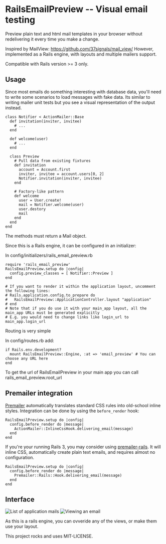 RailsEmailPreview -- Visual email testing
================================

Preview plain text and html mail templates in your browser without redelivering it every time you make a change.

Inspired by MailView: https://github.com/37signals/mail_view/
However, implemented as a Rails engine, with layouts and multiple mailers support.

Compatible with Rails version >= 3 only.

Usage
-----

Since most emails do something interesting with database data, you'll need to write some scenarios to load messages with fake data. Its similar to writing mailer unit tests but you see a visual representation of the output instead.

    class Notifier < ActionMailer::Base
      def invitation(inviter, invitee)
        # ...
      end

      def welcome(user)
        # ...
      end

      class Preview
        # Pull data from existing fixtures
        def invitation
          account = Account.first
          inviter, invitee = account.users[0, 2]
          Notifier.invitation(inviter, invitee)
        end

        # Factory-like pattern
        def welcome
          user = User.create!
          mail = Notifier.welcome(user)
          user.destory
          mail
        end
      end
    end

The methods must return a Mail object.

Since this is a Rails engine, it can be configured in an initializer:

In config/initializers/rails_email_preview.rb

    require 'rails_email_preview'
    RailsEmailPreview.setup do |config|
      config.preview_classes = [ Notifier::Preview ]
    end

    # If you want to render it within the application layout, uncomment the following lines:
    # Rails.application.config.to_prepare do
    #   RailsEmailPreview::ApplicationController.layout "application"
    # end
    # Note that if you do use it with your main_app layout, all the main_app URLs must be generated explicitly
    # E.g. you would need to change links like login_url to main_app.login_url


Routing is very simple

In config/routes.rb add:

    if Rails.env.development?
      mount RailsEmailPreview::Engine, :at => 'email_preview' # You can choose any URL here
    end

To get the url of RailsEmailPreview in your main app you can call rails_email_preview.root_url


Premailer integration
---------------------

[Premailer](https://github.com/alexdunae/premailer) automatically translates standard CSS rules into old-school inline styles. Integration can be done by using the <code>before_render</code> hook:

    RailsEmailPreview.setup do |config|
      config.before_render do |message|
        ActionMailer::InlineCssHook.delivering_email(message)
      end
    end

If you're your running Rails 3, you may consider using [premailer-rails](https://github.com/fphilipe/premailer-rails). It will inline CSS, automatically create plain text emails, and requires almost no configuration.


    RailsEmailPreview.setup do |config|
      config.before_render do |message|
        Premailer::Rails::Hook.delivering_email(message)
      end
    end


Interface
---------

![List of application mails](http://4.bp.blogspot.com/-hkZlhO7ze8I/Tylinqxas2I/AAAAAAAABQo/17eEkwBkdnQ/s1600/email-preview-index.png)
![Viewing an email](http://3.bp.blogspot.com/-Y6aM_RVrZXE/TyliuI3P6AI/AAAAAAAABQ0/_YJkeC9D5xg/s1600/email-preview-show.png)

As this is a rails engine, you can ovveride any of the views, or make them use your layout.

This project rocks and uses MIT-LICENSE.
